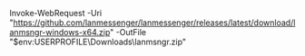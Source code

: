 Invoke-WebRequest -Uri "https://github.com/lanmessenger/lanmessenger/releases/latest/download/lanmsngr-windows-x64.zip" -OutFile "$env:USERPROFILE\Downloads\lanmsngr.zip"
